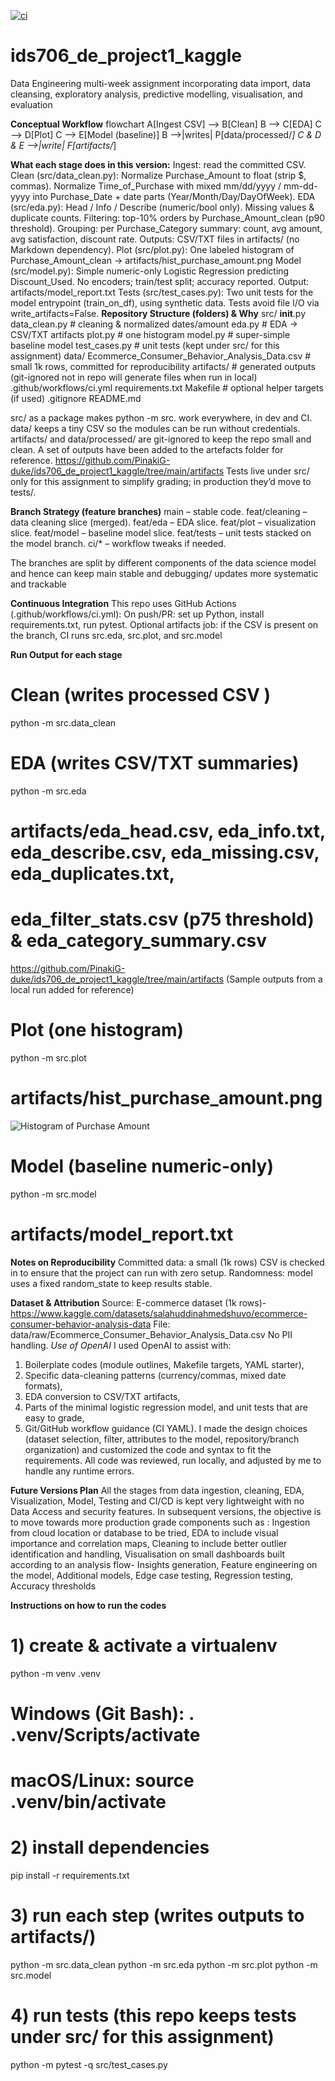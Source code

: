 [![ci](https://github.com/PinakiG-duke/ids706_de_project1_kaggle/actions/workflows/main.yml/badge.svg)](https://github.com/PinakiG-duke/ids706_de_project1_kaggle/actions/workflows/main.yml)

# ids706_de_project1_kaggle
Data Engineering multi-week assignment incorporating data import, data cleansing, exploratory analysis, predictive modelling, visualisation, and evaluation


**Conceptual Workflow**
flowchart
  A[Ingest CSV] --> B[Clean]
  B --> C[EDA]
  C --> D[Plot]
  C --> E[Model (baseline)]
  B -->|writes| P[data/processed/*]
  C & D & E -->|write| F[artifacts/*]
  
  **What each stage does in this version:**
  Ingest: read the committed CSV.
  Clean (src/data_clean.py):
    Normalize Purchase_Amount to float (strip $, commas).
    Normalize Time_of_Purchase with mixed mm/dd/yyyy / mm-dd-yyyy into Purchase_Date + date parts (Year/Month/Day/DayOfWeek).
  EDA (src/eda.py):
    Head / Info / Describe (numeric/bool only).
    Missing values & duplicate counts.
    Filtering: top-10% orders by Purchase_Amount_clean (p90 threshold).
    Grouping: per Purchase_Category summary: count, avg amount, avg satisfaction, discount rate.
    Outputs: CSV/TXT files in artifacts/ (no Markdown dependency).
  Plot (src/plot.py):
    One labeled histogram of Purchase_Amount_clean → artifacts/hist_purchase_amount.png
  Model (src/model.py):
    Simple numeric-only Logistic Regression predicting Discount_Used.
    No encoders; train/test split; accuracy reported.
  Output: artifacts/model_report.txt
  Tests (src/test_cases.py):
    Two unit tests for the model entrypoint (train_on_df), using synthetic data.
    Tests avoid file I/O via write_artifacts=False.
**Repository Structure (folders) & Why**
src/
  __init__.py
  data_clean.py        # cleaning & normalized dates/amount
  eda.py               # EDA -> CSV/TXT artifacts
  plot.py              # one histogram
  model.py             # super-simple baseline model
  test_cases.py        # unit tests (kept under src/ for this assignment)
data/
  Ecommerce_Consumer_Behavior_Analysis_Data.csv   # small 1k rows, committed for reproducibility
artifacts/              # generated outputs (git-ignored not in repo will generate files when run in local)
.github/workflows/ci.yml
requirements.txt
Makefile                # optional helper targets (if used)
.gitignore
README.md

src/ as a package makes python -m src.<module> work everywhere, in dev and CI.
data/ keeps a tiny CSV so the modules can be run without credentials.
artifacts/ and data/processed/ are git-ignored to keep the repo small and clean. A set of outputs have been added to the artefacts folder for reference.
https://github.com/PinakiG-duke/ids706_de_project1_kaggle/tree/main/artifacts
Tests live under src/ only for this assignment to simplify grading; in production they’d move to tests/.

**Branch Strategy (feature branches)**
main – stable code.
feat/cleaning – data cleaning slice (merged).
feat/eda – EDA slice.
feat/plot – visualization slice.
feat/model – baseline model slice.
feat/tests – unit tests stacked on the model branch.
ci/* – workflow tweaks if needed.

The branches are split by different components of the data science model and hence can keep main stable and debugging/ updates more systematic and trackable

**Continuous Integration**
This repo uses GitHub Actions (.github/workflows/ci.yml):
On push/PR: set up Python, install requirements.txt, run pytest.
Optional artifacts job: if the CSV is present on the branch, CI runs src.eda, src.plot, and src.model

**Run Output for each stage**
# Clean (writes processed CSV )
python -m src.data_clean

# EDA (writes CSV/TXT summaries)
python -m src.eda
# artifacts/eda_head.csv, eda_info.txt, eda_describe.csv, eda_missing.csv, eda_duplicates.txt,
# eda_filter_stats.csv (p75 threshold) & eda_category_summary.csv
https://github.com/PinakiG-duke/ids706_de_project1_kaggle/tree/main/artifacts (Sample outputs from a local run added for reference)

# Plot (one histogram)
python -m src.plot
# artifacts/hist_purchase_amount.png
![Histogram of Purchase Amount](artifacts/hist_purchase_amount.png)

# Model (baseline numeric-only)
python -m src.model
# artifacts/model_report.txt

**Notes on Reproducibility**
Committed data: a small (1k rows) CSV is checked in to ensure that the project can run with zero setup.
Randomness: model uses a fixed random_state to keep results stable.

**Dataset & Attribution**
Source: E-commerce dataset (1k rows)- https://www.kaggle.com/datasets/salahuddinahmedshuvo/ecommerce-consumer-behavior-analysis-data
File: data/raw/Ecommerce_Consumer_Behavior_Analysis_Data.csv
No PII handling.
_Use of OpenAI_
I used OpenAI to assist with:
1. Boilerplate codes (module outlines, Makefile targets, YAML starter),
2. Specific data-cleaning patterns (currency/commas, mixed date formats),
3. EDA conversion to CSV/TXT artifacts,
4. Parts of the minimal logistic regression model, and unit tests that are easy to grade,
5. Git/GitHub workflow guidance (CI YAML).
I made the design choices (dataset selection, filter, attributes to the model, repository/branch organization) and customized the code and syntax to fit the requirements. All code was reviewed, run locally, and adjusted by me to handle any runtime errors.

**Future Versions Plan**
All the stages from data ingestion, cleaning, EDA, Visualization, Model, Testing and CI/CD is kept very lightweight with no Data Access and security features. In subsequent versions, the objective is to move towards more production grade components such as : Ingestion from cloud location or database to be tried, EDA to include visual importance and correlation maps, Cleaning to include better outlier identification and handling, Visualisation on small dashboards built according to an analysis flow- Insights generation, Feature engineering on the model, Additional models, Edge case testing, Regression testing, Accuracy thresholds

**Instructions on how to run the codes**
# 1) create & activate a virtualenv
python -m venv .venv
# Windows (Git Bash):  . .venv/Scripts/activate
# macOS/Linux:         source .venv/bin/activate

# 2) install dependencies
pip install -r requirements.txt

# 3) run each step (writes outputs to artifacts/)
python -m src.data_clean
python -m src.eda
python -m src.plot
python -m src.model

# 4) run tests (this repo keeps tests under src/ for this assignment)
python -m pytest -q src/test_cases.py
